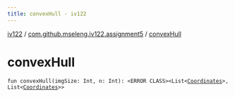 ```yaml
---
title: convexHull - iv122
---
```


[iv122](../index.md) / [com.github.mseleng.iv122.assignment5](index.md) / [convexHull](.)

# convexHull

`fun convexHull(imgSize: Int, n: Int): <ERROR CLASS><List<`[`Coordinates`](../com.github.mseleng.iv122.util/-coordinates/index.md)`>, List<`[`Coordinates`](../com.github.mseleng.iv122.util/-coordinates/index.md)`>>`